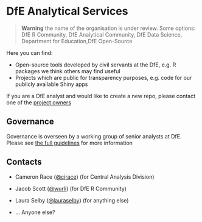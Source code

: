 # DfE Analytical Services

> **Warning** the name of the organisation is under review. Some options: DfE R Community, DfE Analytical Community, DfE Data Science, Department for Education,DfE Open-Source

Here you can find:

* Open-source tools developed by civil servants at the DfE, e.g. R packages 
  we think others may find useful
* Projects which are public for transparency purposes, e.g. code for our
  publicly available Shiny apps

If you are a DfE analyst and would like to create a new repo, please contact
one of the [project owners](#contacts)

## Governance
Governance is overseen by a working group of senior analysts at DfE. 
Please see [the full guidelines](governance/README.md) for more information

## Contacts
* Cameron Race ([@cjrace](https://github.com/cjrace)) (for Central Analysis Division)
* Jacob Scott ([@wurli](https://github.com/wurli)) (for DfE R Community)
* Laura Selby ([@lauraselby](https://github.com/lauraselby)) (for anything else)

* ... Anyone else?
